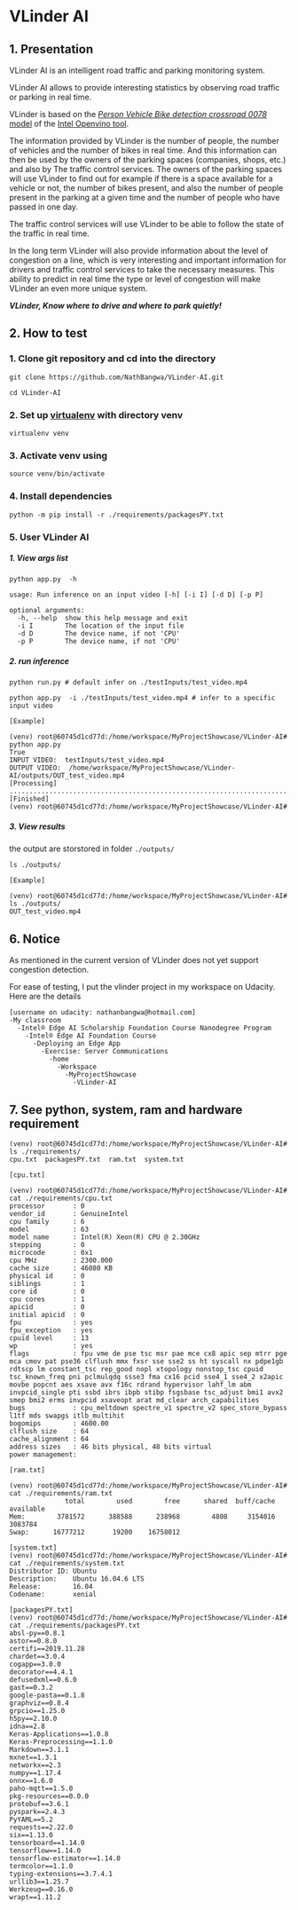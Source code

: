 # VLinder AI

## 1. Presentation

VLinder AI is an intelligent road traffic and parking monitoring system. 

VLinder AI allows to provide interesting statistics by observing road traffic or parking in real time. 

VLinder is based on the [*Person Vehicle Bike detection crossroad 0078* model](https://docs.openvinotoolkit.org/2018_R5/_docs_Security_object_detection_crossroad_0078_caffe_desc_person_vehicle_bike_detection_crossroad_0078.html) of the [Intel Openvino tool](https://docs.openvinotoolkit.org/).

The information provided by VLinder is the number of people, the number of vehicles and the number of bikes in real time. And this information can then be used by the owners of the parking spaces (companies, shops, etc.) and also by The traffic control services. 
The owners of the parking spaces will use VLinder to find out for example if there is a space available for a vehicle or not, the number of bikes present, and also the number of people present in the parking at a given time and the number of people who have passed in one day.

 The traffic control services will use VLinder to be able to follow the state of the traffic in real time.
 
In the long term VLinder will also provide information about the level of congestion on a line, which is very interesting and important information for drivers and traffic control services to take the necessary measures. This ability to predict in real time the type or level of congestion will make VLinder an even more unique system.


***VLinder, Know where to drive and where to park quietly!***

## 2. How to test

### 1. Clone git repository and cd into the directory
```
git clone https://github.com/NathBangwa/VLinder-AI.git

cd VLinder-AI
```

### 2. Set up [virtualenv](https://virtualenv.pypa.io/en/stable/) with directory venv

```
virtualenv venv
```

### 3. Activate venv using

```
source venv/bin/activate
```

### 4. Install dependencies 
```
python -m pip install -r ./requirements/packagesPY.txt
```

### 5. User VLinder AI

##### 1. View args list
```
python app.py  -h

usage: Run inference on an input video [-h] [-i I] [-d D] [-p P]

optional arguments:
  -h, --help  show this help message and exit
  -i I        The location of the input file
  -d D        The device name, if not 'CPU'
  -p P        The device name, if not 'CPU'
```

##### 2. run inference
```
python run.py # default infer on ./testInputs/test_video.mp4

python app.py  -i ./testInputs/test_video.mp4 # infer to a specific input video

[Example]

(venv) root@60745d1cd77d:/home/workspace/MyProjectShowcase/VLinder-AI# python app.py 
True
INPUT VIDEO:  testInputs/test_video.mp4
OUTPUT VIDEO:  /home/workspace/MyProjectShowcase/VLinder-AI/outputs/OUT_test_video.mp4
[Processing]
..........................................................................................................................................................................................................[Finished]
(venv) root@60745d1cd77d:/home/workspace/MyProjectShowcase/VLinder-AI#
```

##### 3. View results

the output are storstored in folder ```./outputs/```
```
ls ./outputs/

[Example]

(venv) root@60745d1cd77d:/home/workspace/MyProjectShowcase/VLinder-AI# ls ./outputs/
OUT_test_video.mp4
```

## 6. Notice

As mentioned in the current version of VLinder does not yet support congestion detection.

For ease of testing, I put the vlinder project in my workspace on Udacity. Here are the details

```
[username on udacity: nathanbangwa@hotmail.com]
-My classroom
  -Intel® Edge AI Scholarship Foundation Course Nanodegree Program
    -Intel® Edge AI Foundation Course
      -Deploying an Edge App
        -Exercise: Server Communications
          -home
            -Workspace
              -MyProjectShowcase
                -VLinder-AI

```

## 7. See python, system, ram and hardware requirement

```
(venv) root@60745d1cd77d:/home/workspace/MyProjectShowcase/VLinder-AI# ls ./requirements/
cpu.txt  packagesPY.txt  ram.txt  system.txt

[cpu.txt]

(venv) root@60745d1cd77d:/home/workspace/MyProjectShowcase/VLinder-AI# cat ./requirements/cpu.txt 
processor       : 0
vendor_id       : GenuineIntel
cpu family      : 6
model           : 63
model name      : Intel(R) Xeon(R) CPU @ 2.30GHz
stepping        : 0
microcode       : 0x1
cpu MHz         : 2300.000
cache size      : 46080 KB
physical id     : 0
siblings        : 1
core id         : 0
cpu cores       : 1
apicid          : 0
initial apicid  : 0
fpu             : yes
fpu_exception   : yes
cpuid level     : 13
wp              : yes
flags           : fpu vme de pse tsc msr pae mce cx8 apic sep mtrr pge mca cmov pat pse36 clflush mmx fxsr sse sse2 ss ht syscall nx pdpe1gb rdtscp lm constant_tsc rep_good nopl xtopology nonstop_tsc cpuid tsc_known_freq pni pclmulqdq ssse3 fma cx16 pcid sse4_1 sse4_2 x2apic movbe popcnt aes xsave avx f16c rdrand hypervisor lahf_lm abm invpcid_single pti ssbd ibrs ibpb stibp fsgsbase tsc_adjust bmi1 avx2 smep bmi2 erms invpcid xsaveopt arat md_clear arch_capabilities
bugs            : cpu_meltdown spectre_v1 spectre_v2 spec_store_bypass l1tf mds swapgs itlb_multihit
bogomips        : 4600.00
clflush size    : 64
cache_alignment : 64
address sizes   : 46 bits physical, 48 bits virtual
power management:

[ram.txt]

(venv) root@60745d1cd77d:/home/workspace/MyProjectShowcase/VLinder-AI# cat ./requirements/ram.txt 
              total        used        free      shared  buff/cache   available
Mem:        3781572      388588      238968        4808     3154016     3083784
Swap:      16777212       19200    16758012

[system.txt]
(venv) root@60745d1cd77d:/home/workspace/MyProjectShowcase/VLinder-AI# cat ./requirements/system.txt 
Distributor ID: Ubuntu
Description:    Ubuntu 16.04.6 LTS
Release:        16.04
Codename:       xenial

[packagesPY.txt]
(venv) root@60745d1cd77d:/home/workspace/MyProjectShowcase/VLinder-AI# cat ./requirements/packagesPY.txt 
absl-py==0.8.1
astor==0.8.0
certifi==2019.11.28
chardet==3.0.4
cogapp==3.0.0
decorator==4.4.1
defusedxml==0.6.0
gast==0.3.2
google-pasta==0.1.8
graphviz==0.8.4
grpcio==1.25.0
h5py==2.10.0
idna==2.8
Keras-Applications==1.0.8
Keras-Preprocessing==1.1.0
Markdown==3.1.1
mxnet==1.3.1
networkx==2.3
numpy==1.17.4
onnx==1.6.0
paho-mqtt==1.5.0
pkg-resources==0.0.0
protobuf==3.6.1
pyspark==2.4.3
PyYAML==5.2
requests==2.22.0
six==1.13.0
tensorboard==1.14.0
tensorflow==1.14.0
tensorflow-estimator==1.14.0
termcolor==1.1.0
typing-extensions==3.7.4.1
urllib3==1.25.7
Werkzeug==0.16.0
wrapt==1.11.2
```
